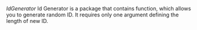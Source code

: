 *IdGenerator*
Id Generator is a package that contains function, which allows you to generate random ID. It requires only one argument defining the length of new ID. 